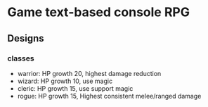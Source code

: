 # Game text-based console RPG

## Designs
### classes
- warrior: HP growth 20, highest damage reduction
- wizard: HP growth 10, use magic
- cleric: HP growth 15, use support magic
- rogue: HP growth 15, Highest consistent melee/ranged damage